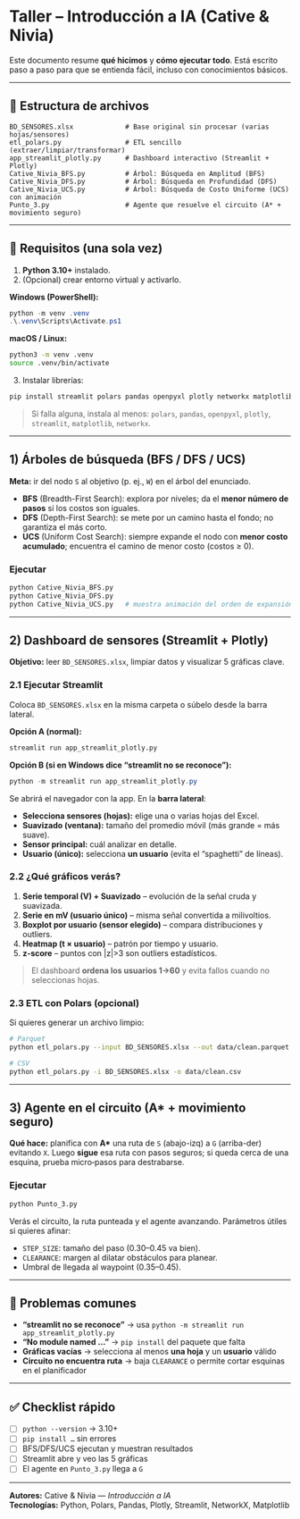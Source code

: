# Taller – Introducción a IA (Cative & Nivia)

Este documento resume **qué hicimos** y **cómo ejecutar todo**. Está escrito paso a paso para que se entienda fácil, incluso con conocimientos básicos.

---

## 📁 Estructura de archivos

```
BD_SENSORES.xlsx             # Base original sin procesar (varias hojas/sensores)
etl_polars.py                # ETL sencillo (extraer/limpiar/transformar)
app_streamlit_plotly.py      # Dashboard interactivo (Streamlit + Plotly)
Cative_Nivia_BFS.py          # Árbol: Búsqueda en Amplitud (BFS)
Cative_Nivia_DFS.py          # Árbol: Búsqueda en Profundidad (DFS)
Cative_Nivia_UCS.py          # Árbol: Búsqueda de Costo Uniforme (UCS) con animación
Punto_3.py                   # Agente que resuelve el circuito (A* + movimiento seguro)
```

---

## 🔧 Requisitos (una sola vez)

1. **Python 3.10+** instalado.
2. (Opcional) crear entorno virtual y activarlo.

**Windows (PowerShell):**
```powershell
python -m venv .venv
.\.venv\Scripts\Activate.ps1
```

**macOS / Linux:**
```bash
python3 -m venv .venv
source .venv/bin/activate
```

3. Instalar librerías:
```bash
pip install streamlit polars pandas openpyxl plotly networkx matplotlib
```

> Si falla alguna, instala al menos: `polars`, `pandas`, `openpyxl`, `plotly`, `streamlit`, `matplotlib`, `networkx`.

---

## 1) Árboles de búsqueda (BFS / DFS / UCS)

**Meta:** ir del nodo `S` al objetivo (p. ej., `W`) en el árbol del enunciado.

- **BFS** (Breadth-First Search): explora por niveles; da el **menor número de pasos** si los costos son iguales.
- **DFS** (Depth-First Search): se mete por un camino hasta el fondo; no garantiza el más corto.
- **UCS** (Uniform Cost Search): siempre expande el nodo con **menor costo acumulado**; encuentra el camino de menor costo (costos ≥ 0).

### Ejecutar
```bash
python Cative_Nivia_BFS.py
python Cative_Nivia_DFS.py
python Cative_Nivia_UCS.py   # muestra animación del orden de expansión
```

---

## 2) Dashboard de sensores (Streamlit + Plotly)

**Objetivo:** leer `BD_SENSORES.xlsx`, limpiar datos y visualizar 5 gráficas clave.

### 2.1 Ejecutar Streamlit
Coloca `BD_SENSORES.xlsx` en la misma carpeta o súbelo desde la barra lateral.

**Opción A (normal):**
```bash
streamlit run app_streamlit_plotly.py
```

**Opción B (si en Windows dice “streamlit no se reconoce”):**
```powershell
python -m streamlit run app_streamlit_plotly.py
```

Se abrirá el navegador con la app. En la **barra lateral**:

- **Selecciona sensores (hojas):** elige una o varias hojas del Excel.
- **Suavizado (ventana):** tamaño del promedio móvil (más grande = más suave).
- **Sensor principal:** cuál analizar en detalle.
- **Usuario (único):** selecciona **un usuario** (evita el “spaghetti” de líneas).

### 2.2 ¿Qué gráficos verás?
1. **Serie temporal (V) + Suavizado** – evolución de la señal cruda y suavizada.
2. **Serie en mV (usuario único)** – misma señal convertida a milivoltios.
3. **Boxplot por usuario (sensor elegido)** – compara distribuciones y outliers.
4. **Heatmap (t × usuario)** – patrón por tiempo y usuario.
5. **z‑score** – puntos con |z|>3 son outliers estadísticos.

> El dashboard **ordena los usuarios 1→60** y evita fallos cuando no seleccionas hojas.

### 2.3 ETL con Polars (opcional)
Si quieres generar un archivo limpio:

```bash
# Parquet
python etl_polars.py --input BD_SENSORES.xlsx --out data/clean.parquet

# CSV
python etl_polars.py -i BD_SENSORES.xlsx -o data/clean.csv
```

---

## 3) Agente en el circuito (A* + movimiento seguro)

**Qué hace:** planifica con **A\*** una ruta de `S` (abajo-izq) a `G` (arriba-der) evitando `X`. Luego **sigue** esa ruta con pasos seguros; si queda cerca de una esquina, prueba micro‑pasos para destrabarse.

### Ejecutar
```bash
python Punto_3.py
```
Verás el circuito, la ruta punteada y el agente avanzando. Parámetros útiles si quieres afinar:
- `STEP_SIZE`: tamaño del paso (0.30–0.45 va bien).
- `CLEARANCE`: margen al dilatar obstáculos para planear.
- Umbral de llegada al waypoint (0.35–0.45).

---

## 🧪 Problemas comunes

- **“streamlit no se reconoce”** → usa `python -m streamlit run app_streamlit_plotly.py`  
- **“No module named …”** → `pip install` del paquete que falta  
- **Gráficas vacías** → selecciona al menos **una hoja** y un **usuario** válido  
- **Circuito no encuentra ruta** → baja `CLEARANCE` o permite cortar esquinas en el planificador

---

## ✅ Checklist rápido

- [ ] `python --version` → 3.10+  
- [ ] `pip install …` sin errores  
- [ ] BFS/DFS/UCS ejecutan y muestran resultados  
- [ ] Streamlit abre y veo las 5 gráficas  
- [ ] El agente en `Punto_3.py` llega a `G`

---

**Autores:** Cative & Nivia — *Introducción a IA*  
**Tecnologías:** Python, Polars, Pandas, Plotly, Streamlit, NetworkX, Matplotlib
